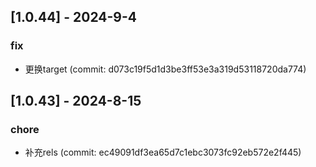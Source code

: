 ## [1.0.44] - 2024-9-4

### fix

- 更换target (commit: d073c19f5d1d3be3ff53e3a319d53118720da774)

## [1.0.43] - 2024-8-15

### chore

- 补充rels (commit: ec49091df3ea65d7c1ebc3073fc92eb572e2f445)
